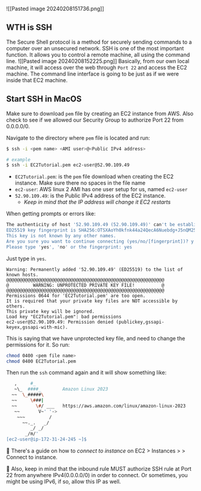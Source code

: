 
![[Pasted image 20240208151736.png]]

## WTH is SSH

The Secure Shell protocol is a method for securely sending commands to a computer over an unsecured network.
SSH is one of the most important function. It allows you to control a remote machine, all using the command line.
![[Pasted image 20240208152225.png]]
Basically, from our own local machine, it will access over the web through `Port 22` and access the EC2 machine. The command line interface is going to be just as if we were inside that EC2 machine.

## Start SSH in MacOS

Make sure to download `pem` file by creating an EC2 instance from AWS. Also check to see if we allowed our Security Group to authorize Port 22 from 0.0.0.0/0.

Navigate to the directory where `pem` file is located and run:
```bash
$ ssh -i <pem name> <AMI user>@<Public IPv4 address>

# example
$ ssh -i EC2Tutorial.pem ec2-user@52.90.109.49
```

- `EC2Tutorial.pem`: is the `pem` file download when creating the EC2 instance. Make sure there no spaces in the file name
- `ec2-user`: AWS linux 2 AMI has one user setup for us, named `ec2-user`
- `52.90.109.49`: is the Public IPv4 address of the EC2 instance.
	- *Keep in mind that the IP address will change it EC2 restarts*

When getting prompts or errors like:
```bash
The authenticity of host '52.90.109.49 (52.90.109.49)' can't be established.
ED25519 key fingerprint is SHA256:OTSXAoYh0kfnk44a24QecA6Nuebdg+J5nQM25KfaYEk.
This key is not known by any other names.
Are you sure you want to continue connecting (yes/no/[fingerprint])? y
Please type 'yes', 'no' or the fingerprint: yes
```
Just type in `yes`.

```
Warning: Permanently added '52.90.109.49' (ED25519) to the list of known hosts.
@@@@@@@@@@@@@@@@@@@@@@@@@@@@@@@@@@@@@@@@@@@@@@@@@@@@@@@@@@@
@         WARNING: UNPROTECTED PRIVATE KEY FILE!          @
@@@@@@@@@@@@@@@@@@@@@@@@@@@@@@@@@@@@@@@@@@@@@@@@@@@@@@@@@@@
Permissions 0644 for 'EC2Tutorial.pem' are too open.
It is required that your private key files are NOT accessible by others.
This private key will be ignored.
Load key "EC2Tutorial.pem": bad permissions
ec2-user@52.90.109.49: Permission denied (publickey,gssapi-keyex,gssapi-with-mic).
```
This is saying that we have unprotected key file, and need to change the permissions for it.
So run:
```bash
chmod 0400 <pem file name>
chmod 0400 EC2Tutorial.pem
```
Then run the `ssh` command again and it will show something like:
```bash
   ,     #_
   ~\_  ####_        Amazon Linux 2023
  ~~  \_#####\
  ~~     \###|
  ~~       \#/ ___   https://aws.amazon.com/linux/amazon-linux-2023
   ~~       V~' '->
    ~~~         /
      ~~._.   _/
         _/ _/
       _/m/'
[ec2-user@ip-172-31-24-245 ~]$
```

📝 There's a guide on how to *connect to instance* on EC2 > Instances > <instance-id> > Connect to instance.

🤔 Also, keep in mind that the inbound rule MUST authorize SSH rule at Port 22 from anywhere IPv4(0.0.0.0/0) in order to connect. Or sometimes, you might be using IPv6, if so, allow this IP as well.
